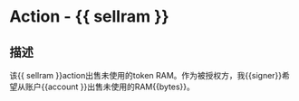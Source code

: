 # Action - {{ sellram }} 

## 描述

该{{ sellram }}action出售未使用的token RAM。作为被授权方，我{{signer}}希望从账户{{account }}出售未使用的RAM{{bytes}}。 